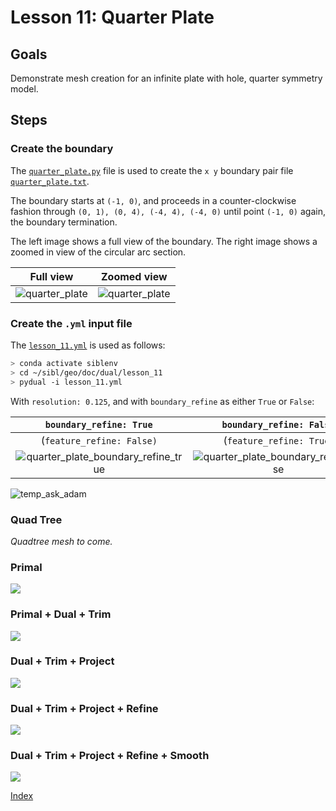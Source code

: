 # Lesson 11: Quarter Plate

## Goals

Demonstrate mesh creation for an infinite plate with hole, quarter symmetry model.

## Steps

### Create the boundary

The [`quarter_plate.py`](lesson_11/quarter_plate.py) file is used to create
the `x y` boundary pair 
file [`quarter_plate.txt`](lesson_11/quarter_plate.txt).

The boundary starts at `(-1, 0)`, and proceeds in a counter-clockwise fashion
through `(0, 1), (0, 4), (-4, 4), (-4, 0)` until
point `(-1, 0)` again, the boundary termination.

The left image shows a full view of the boundary.  The right image shows a zoomed in 
view of the circular arc section.

| Full view | Zoomed view |
|:--:|:--:|
| ![quarter_plate](fig/quarter_plate.png) | ![quarter_plate](fig/quarter_plate_zoomed.png) 

### Create the `.yml` input file

The [`lesson_11.yml`](lesson_11/lesson_11.yml) is used as follows:

```bash
> conda activate siblenv
> cd ~/sibl/geo/doc/dual/lesson_11
> pydual -i lesson_11.yml
```

With `resolution: 0.125`, and with `boundary_refine` as either `True` or `False`:

| `boundary_refine: True`| `boundary_refine: False` |
|:--:|:--:|
| (`feature_refine: False)` | (`feature_refine: True`) |
| ![quarter_plate_boundary_refine_true](fig/lesson_11_boundary_refine_true.png) | ![quarter_plate_boundary_refine_false](fig/lesson_11_boundary_refine_false.png) |

![temp_ask_adam](fig/temp_ask_adam.png)

### Quad Tree

*Quadtree mesh to come.*

### Primal

![](fig/Hughes2date2021-12-16.png)

### Primal + Dual + Trim

![](fig/HughesDPdate2021-12-16.png)

### Dual + Trim + Project

![](fig/Hughes8date2021-12-16.png)

### Dual + Trim + Project + Refine

![](fig/Hughes7date2021-12-16.png)

### Dual + Trim + Project + Refine + Smooth

![](fig/Hughes6date2021-12-16.png)

[Index](README.md)
